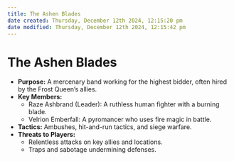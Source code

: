 ```yaml
---
title: The Ashen Blades
date created: Thursday, December 12th 2024, 12:15:20 pm
date modified: Thursday, December 12th 2024, 12:15:42 pm
---
```

# The Ashen Blades
- **Purpose:** A mercenary band working for the highest bidder, often hired by the Frost Queen’s allies.
- **Key Members:**
    - Raze Ashbrand (Leader): A ruthless human fighter with a burning blade.
    - Velrion Emberfall: A pyromancer who uses fire magic in battle.
- **Tactics:** Ambushes, hit-and-run tactics, and siege warfare.
- **Threats to Players:**
    - Relentless attacks on key allies and locations.
    - Traps and sabotage undermining defenses.